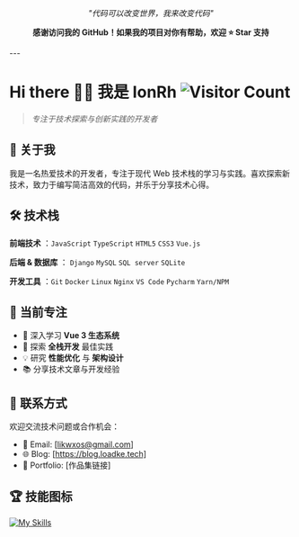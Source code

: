 

<div align="center">
  
*"代码可以改变世界，我来改变代码"*

**感谢访问我的 GitHub！如果我的项目对你有帮助，欢迎 ⭐ Star 支持**

</div>
---

# Hi there 👨‍💻 我是 IonRh ![Visitor Count](https://komarev.com/ghpvc/?username=IonRh&color=blueviolet&style=flat-square)

> *专注于技术探索与创新实践的开发者*

## 💫 关于我

我是一名热爱技术的开发者，专注于现代 Web 技术栈的学习与实践。喜欢探索新技术，致力于编写简洁高效的代码，并乐于分享技术心得。

## 🛠️ 技术栈

**前端技术** ：`JavaScript` `TypeScript` `HTML5` `CSS3` `Vue.js`

**后端 & 数据库** ： `Django` `MySQL` `SQL server` `SQLite`

**开发工具** ：`Git` `Docker` `Linux` `Nginx` `VS Code` `Pycharm` `Yarn/NPM`


## 🎯 当前专注

- 🔭 深入学习 **Vue 3 生态系统**
- 🌱 探索 **全栈开发** 最佳实践
- 💡 研究 **性能优化** 与 **架构设计**
- 📚 分享技术文章与开发经验

## 💬 联系方式

欢迎交流技术问题或合作机会：

- 📧 Email: [likwxos@gmail.com]
- 🌐 Blog: [https://blog.loadke.tech]
- 💼 Portfolio: [作品集链接]

## 🏆 技能图标

[![My Skills](https://skillicons.dev/icons?i=js,ts,html,css,golang,mysql,python,git,docker,linux,vscode&theme=dark)](https://skillicons.dev)

